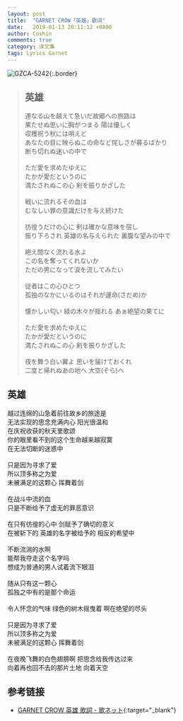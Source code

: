 ```yaml
---
layout: post
title:  "GARNET CROW「英雄」歌词"
date:   2019-01-13 20:11:12 +0800
author: Coshin
comments: true
category: 译文集
tags: Lyrics Garnet
---
```

![GZCA-5242](https://ganekuro.github.io/images/discography/album/GZCA-5242.jpg){:.border}

<blockquote class="original">
  <h2>英雄</h2>
  <p>
    連なる山を越えて急いだ故郷への旅路は<br>
    果たせぬ思いに胸がつまる 陽は優しく<br>
    収穫祝う秋には唄えど<br>
    あなたの目に映らぬこの命など侘しさが募るばかり<br>
    断ち切れぬ迷いの中で<br>
    <br>
    ただ愛を求めたゆえに<br>
    たかが愛だというのに<br>
    満たされぬこの心 剣を振りかざした<br>
    <br>
    戦いに流れるその血は<br>
    むなしい罪の意識だけを与え続けた<br>
    <br>
    彷徨うだけの心に 剣は確かな意味を宿し<br>
    振り下ろされ 英雄の名与えられた 裏腹な望みの中で<br>
    <br>
    絶え間なく流れる水よ<br>
    この名を奪ってくれないか<br>
    ただの男になって涙を流してみたい<br>
    <br>
    従者はこの心ひとつ<br>
    孤独のなかにいるのはそれが運命(さだめ)か<br>
    <br>
    懐かしい匂い 緑の木々が揺れる あぁ絶望の果てに<br>
    <br>
    ただ愛を求めたゆえに<br>
    たかが愛だというのに<br>
    満たされぬこの心 剣を振りかざした<br>
    <br>
    夜を舞う白い翼よ 思いを届けておくれ<br>
    二度と帰れぬあの地へ 大空(そら)へ
  </p>
</blockquote>

<div class="translation">
  <h2>英雄</h2>
  <p>
    越过连绵的山急着前往故乡的旅途是<br>
    无法实现的思念充满内心 阳光很温和<br>
    在庆祝收获的秋天里歌颂<br>
    你的眼里看不到的这个生命越来越寂寞<br>
    在无法切断的迷惑中<br>
    <br>
    只是因为寻求了爱<br>
    所以顶多称之为爱<br>
    未被满足的这颗心 挥舞着剑<br>
    <br>
    在战斗中流的血<br>
    只是不断给予了虚无的罪恶意识<br>
    <br>
    在只有彷徨的心中 剑赋予了确切的意义<br>
    在被斩下的 英雄的名字被给予的 相反的希望中<br>
    <br>
    不断流淌的水啊<br>
    能帮我夺走这个名字吗<br>
    想成为普通的男人试着流下眼泪<br>
    <br>
    随从只有这一颗心<br>
    孤独之中有的是那个命运<br>
    <br>
    令人怀念的气味 绿色的树木摇曳着 啊在绝望的尽头<br>
    <br>
    只是因为寻求了爱<br>
    所以顶多称之为爱<br>
    未被满足的这颗心 挥舞着剑<br>
    <br>
    在夜晚飞舞的白色翅膀啊 把思念给我传达过来<br>
    向着再也回不去的那片土地 向着天空
  </p>
</div>

## 参考链接

* [GARNET CROW 英雄 歌詞 - 歌ネット](https://www.uta-net.com/song/122960/){:target="_blank"}
